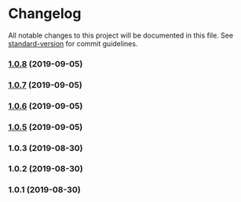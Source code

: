 # Changelog

All notable changes to this project will be documented in this file. See [standard-version](https://github.com/conventional-changelog/standard-version) for commit guidelines.

### [1.0.8](https://github.com/vithalreddy/cloud-detect-js/compare/v1.0.7...v1.0.8) (2019-09-05)



### [1.0.7](https://github.com/vithalreddy/cloud-detect-js/compare/v1.0.6...v1.0.7) (2019-09-05)



### [1.0.6](https://github.com/vithalreddy/cloud-detect-js/compare/v1.0.5...v1.0.6) (2019-09-05)



### [1.0.5](https://github.com/vithalreddy/cloud-detect-js/compare/v1.0.3...v1.0.5) (2019-09-05)



### 1.0.3 (2019-08-30)



### 1.0.2 (2019-08-30)



### 1.0.1 (2019-08-30)
